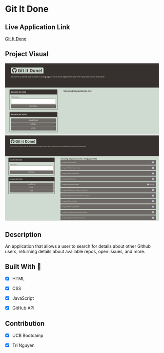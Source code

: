 # Git It Done

## Live Application Link

[Git It Done](https://tringuyen1086.github.io/git-it-done-ultimate/)


## Project Visual

![launch page](./assets/images/launch-page.png)
![sample](./assets/images/sample.png)

## Description 

An application that allows a user to search for details about other Github users, returning details about available repos, open issues, and more.

## Built With :toolbox: 

* [x] HTML

* [x] CSS

* [x] JavaScript

* [x] GitHub API

## Contribution

* [x] UCB Bootcamp

* [x] Tri Nguyen


